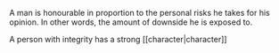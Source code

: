 
A man is honourable in proportion to the personal risks he takes for his opinion. In other words, the amount of downside he is exposed to.

A person with integrity has a strong [[character|character]]
